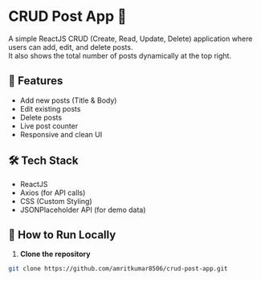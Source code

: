# CRUD Post App 📝

A simple ReactJS CRUD (Create, Read, Update, Delete) application where users can add, edit, and delete posts.  
It also shows the total number of posts dynamically at the top right.

## 📌 Features
- Add new posts (Title & Body)
- Edit existing posts
- Delete posts
- Live post counter
- Responsive and clean UI

## 🛠 Tech Stack
- ReactJS
- Axios (for API calls)
- CSS (Custom Styling)
- JSONPlaceholder API (for demo data)

## 🚀 How to Run Locally
1. **Clone the repository**
```bash
git clone https://github.com/amritkumar8506/crud-post-app.git
